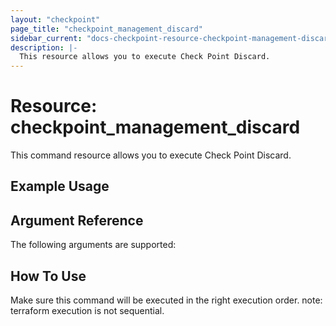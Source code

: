 ```yaml
---
layout: "checkpoint"
page_title: "checkpoint_management_discard"
sidebar_current: "docs-checkpoint-resource-checkpoint-management-discard"
description: |-
  This resource allows you to execute Check Point Discard.
---
```


# Resource: checkpoint_management_discard

This command resource allows you to execute Check Point Discard.

## Example Usage


## Argument Reference

The following arguments are supported:



## How To Use
Make sure this command will be executed in the right execution order. 
note: terraform execution is not sequential.  

